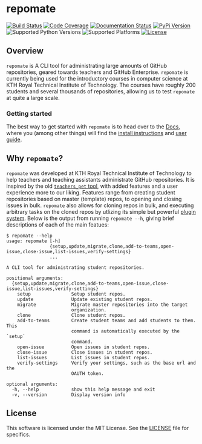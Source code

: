 # repomate

[![Build Status](https://travis-ci.com/slarse/repomate.svg?token=1VKcbDz66bMbTdt1ebsN&branch=master)](https://travis-ci.com/slarse/repomate)
[![Code Coverage](https://codecov.io/gh/slarse/repomate/branch/master/graph/badge.svg)](https://codecov.io/gh/slarse/repomate)
[![Documentation Status](https://readthedocs.org/projects/repomate/badge/?version=latest)](http://repomate.readthedocs.io/en/latest/)
[![PyPi Version](https://badge.fury.io/py/repomate.svg)](https://badge.fury.io/py/repomate)
![Supported Python Versions](https://img.shields.io/badge/python-3.5%2C%203.6%2C%203.7-blue.svg)
![Supported Platforms](https://img.shields.io/badge/platforms-Linux%2C%20macOS-blue.svg)
[![License](https://img.shields.io/badge/license-MIT-blue.svg)](LICENSE)

## Overview

`repomate` is A CLI tool for administrating large amounts of GitHub
repositories, geared towards teachers and GitHub Enterprise. `repomate` is currently being used for the introductory courses in computer
science at KTH Royal Technical Institute of Technology. The courses have
roughly 200 students and several thousands of repositories, allowing us
to test `repomate` at quite a large scale.

### Getting started
The best way to get started with `repomate` is to head over to the
[Docs](https://repomate.readthedocs.io/en/latest/), where you (among other
things) will find the
[install instructions](https://repomate.readthedocs.io/en/latest/install.html)
and
[user guide](https://repomate.readthedocs.io/en/latest/userguide.html).


## Why `repomate`?
`repomate` was developed at KTH Royal Technical Institute of Technology to help
teachers and teaching assistants administrate GitHub repositories. It is
inspired by the old
[`teachers_pet` tool](https://github.com/education/teachers_pet), with added
features and a user experience more to our liking. Features range from creating
student repositories based on master (template) repos, to opening and closing
issues in bulk. `repomate` also allows for cloning repos in bulk, and executing
arbitrary tasks on the cloned repos by utlizing its simple but powerful
[plugin system](https://github.com/slarse/repomate-plug). Below is the output
from running `repomate --h`, giving brief descriptions of each of the main
featues:

```
$ repomate --help
usage: repomate [-h]
                {setup,update,migrate,clone,add-to-teams,open-issue,close-issue,list-issues,verify-settings}
                ...

A CLI tool for administrating student repositories.

positional arguments:
  {setup,update,migrate,clone,add-to-teams,open-issue,close-issue,list-issues,verify-settings}
    setup               Setup student repos.
    update              Update existing student repos.
    migrate             Migrate master repositories into the target
                        organization.
    clone               Clone student repos.
    add-to-teams        Create student teams and add students to them. This
                        command is automatically executed by the `setup`
                        command.
    open-issue          Open issues in student repos.
    close-issue         Close issues in student repos.
    list-issues         List issues in student repos.
    verify-settings     Verify your settings, such as the base url and the
                        OAUTH token.

optional arguments:
  -h, --help            show this help message and exit
  -v, --version         Display version info
```

## License

This software is licensed under the MIT License. See the [LICENSE](LICENSE) file for specifics.

